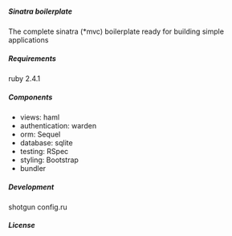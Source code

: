 
##### Sinatra boilerplate

The complete sinatra (*mvc) boilerplate ready for building simple applications

##### Requirements

ruby 2.4.1

##### Components

- views: haml
- authentication: warden
- orm: Sequel
- database: sqlite
- testing: RSpec
- styling: Bootstrap
- bundler

##### Development

shotgun config.ru

##### License
